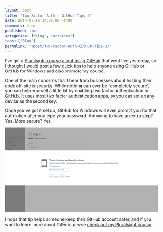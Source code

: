```yaml
---
layout: post
title: "Two Factor Auth - GitHub Tips 3"
date: 2014-07-16 14:00:00 -0400
comments: true
published: true
categories: ["blog", "archives"]
tags: ["Blog"]
permalink: "/post/Two-Factor-Auth-GitHub-Tips-3/"
---
```

<!-- more -->



<p>I’ve got a <a href="http://pluralsight.com/training/Courses/TableOfContents/github-windows-developers" target="_blank">Pluralsight course about using GitHub</a> that went live yesterday, so I thought I would post a few quick tips to help anyone using GitHub or GitHub for Windows and also promote my course.</p> <p>One of the main concerns that I hear from businesses about hosting their code off-site is security. While nothing can ever be “completely secure”, you can help yourself a little bit by enabling two factor authentication in GitHub. It uses most two factor authentication apps, so you can set up any device as the second key.</p> <p>Once you’ve got it set up, GitHub for Windows will even prompt you for that auth token after you type your password. Annoying to have an extra step? Yes. More secure? Yes.</p> <p><a href="/images/files/GitHubTwoFactorAuth.png"><img title="GitHubTwoFactorAuth" style="border-left-width: 0px; max-width: 100%; border-right-width: 0px; border-bottom-width: 0px; display: inline; border-top-width: 0px" border="0" alt="GitHubTwoFactorAuth" src="/images/files/GitHubTwoFactorAuth_thumb.png"></a> </p> <p>I hope that tip helps someone keep their GitHub account safer, and if you want to learn more about GitHub, please <a href="http://pluralsight.com/training/Courses/TableOfContents/github-windows-developers" target="_blank">check out my Pluralsight course</a>.</p>
